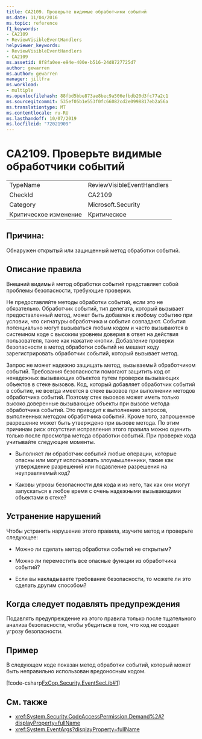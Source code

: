 ```yaml
---
title: CA2109. Проверьте видимые обработчики событий
ms.date: 11/04/2016
ms.topic: reference
f1_keywords:
- CA2109
- ReviewVisibleEventHandlers
helpviewer_keywords:
- ReviewVisibleEventHandlers
- CA2109
ms.assetid: 8f8fa0ee-e94e-400e-b516-24d8727725d7
author: gewarren
ms.author: gewarren
manager: jillfra
ms.workload:
- multiple
ms.openlocfilehash: 88fbd5bbe873ae8bec9a506efbdb20d3fc77a2c1
ms.sourcegitcommit: 535ef05b1e553f0fc66082cd2e0998817eb2a56a
ms.translationtype: MT
ms.contentlocale: ru-RU
ms.lasthandoff: 10/07/2019
ms.locfileid: "72021909"
---
```

# <a name="ca2109-review-visible-event-handlers"></a>CA2109. Проверьте видимые обработчики событий

|||
|-|-|
|TypeName|ReviewVisibleEventHandlers|
|CheckId|CA2109|
|Category|Microsoft.Security|
|Критическое изменение|Критическое|

## <a name="cause"></a>Причина:
Обнаружен открытый или защищенный метод обработки событий.

## <a name="rule-description"></a>Описание правила
Внешний видимый метод обработки событий представляет собой проблемы безопасности, требующие проверки.

Не предоставляйте методы обработки событий, если это не обязательно. Обработчик событий, тип делегата, который вызывает предоставленный метод, может быть добавлен к любому событию при условии, что сигнатуры обработчика и события совпадают. События потенциально могут вызываться любым кодом и часто вызываются в системном коде с высоким уровнем доверия в ответ на действия пользователя, такие как нажатие кнопки. Добавление проверки безопасности в метод обработки событий не мешает коду зарегистрировать обработчик событий, который вызывает метод.

Запрос не может надежно защищать метод, вызываемый обработчиком событий. Требования безопасности помогают защитить код от ненадежных вызывающих объектов путем проверки вызывающих объектов в стеке вызовов. Код, который добавляет обработчик событий в событие, не всегда имеется в стеке вызовов при выполнении методов обработчика событий. Поэтому стек вызовов может иметь только высоко доверенные вызывающие объекты при вызове метода обработчика событий. Это приводит к выполнению запросов, выполненных методом обработчика событий. Кроме того, запрошенное разрешение может быть утверждено при вызове метода. По этим причинам риск отсутствия исправления этого правила можно оценить только после просмотра метода обработки событий. При проверке кода учитывайте следующие моменты.

- Выполняет ли обработчик событий любые операции, которые опасны или могут использовать злоумышленники, такие как утверждение разрешений или подавление разрешения на неуправляемый код?

- Каковы угрозы безопасности для кода и из него, так как они могут запускаться в любое время с очень надежными вызывающими объектами в стеке?

## <a name="how-to-fix-violations"></a>Устранение нарушений
Чтобы устранить нарушение этого правила, изучите метод и проверьте следующее:

- Можно ли сделать метод обработки событий не открытым?

- Можно ли переместить все опасные функции из обработчика событий?

- Если вы накладываете требование безопасности, то можете ли это сделать другим способом?

## <a name="when-to-suppress-warnings"></a>Когда следует подавлять предупреждения
Подавлять предупреждение из этого правила только после тщательного анализа безопасности, чтобы убедиться в том, что код не создает угрозу безопасности.

## <a name="example"></a>Пример
В следующем коде показан метод обработки событий, который может быть неправильно использован вредоносным кодом.

[!code-csharp[FxCop.Security.EventSecLib#1](../code-quality/codesnippet/CSharp/ca2109-review-visible-event-handlers_1.cs)]

## <a name="see-also"></a>См. также

- <xref:System.Security.CodeAccessPermission.Demand%2A?displayProperty=fullName>
- <xref:System.EventArgs?displayProperty=fullName>